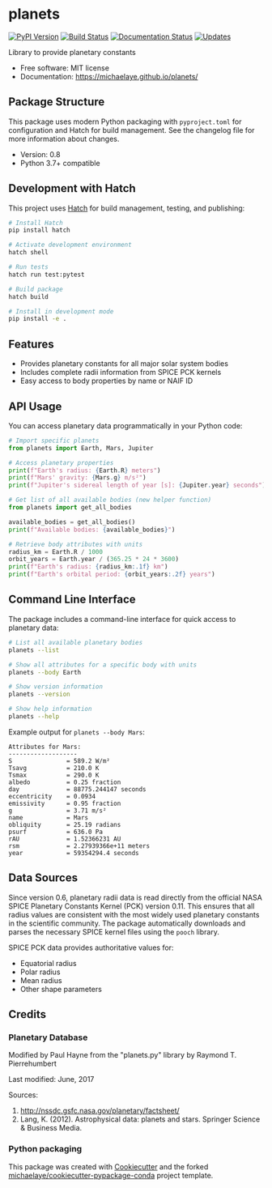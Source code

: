 # planets

[![PyPI Version](https://img.shields.io/pypi/v/planets.svg)](https://pypi.python.org/pypi/planets)
[![Build Status](https://img.shields.io/github/actions/workflow/status/michaelaye/planets/python-package.yml?branch=master)](https://github.com/michaelaye/planets/actions)
[![Documentation Status](https://img.shields.io/github/actions/workflow/status/michaelaye/planets/deploy.yml?branch=master&label=docs)](https://michaelaye.github.io/planets/)
[![Updates](https://pyup.io/repos/github/michaelaye/planets/shield.svg)](https://pyup.io/repos/github/michaelaye/planets/)

Library to provide planetary constants

* Free software: MIT license
* Documentation: https://michaelaye.github.io/planets/

## Package Structure

This package uses modern Python packaging with `pyproject.toml` for configuration and Hatch for build management.
See the changelog file for more information about changes.

* Version: 0.8
* Python 3.7+ compatible

## Development with Hatch

This project uses [Hatch](https://hatch.pypa.io/) for build management, testing, and publishing:

```bash
# Install Hatch
pip install hatch

# Activate development environment
hatch shell

# Run tests
hatch run test:pytest

# Build package
hatch build

# Install in development mode
pip install -e .
```

## Features

* Provides planetary constants for all major solar system bodies
* Includes complete radii information from SPICE PCK kernels
* Easy access to body properties by name or NAIF ID

## API Usage

You can access planetary data programmatically in your Python code:

```python
# Import specific planets
from planets import Earth, Mars, Jupiter

# Access planetary properties
print(f"Earth's radius: {Earth.R} meters")
print(f"Mars' gravity: {Mars.g} m/s²")
print(f"Jupiter's sidereal length of year [s]: {Jupiter.year} seconds")

# Get list of all available bodies (new helper function)
from planets import get_all_bodies

available_bodies = get_all_bodies()
print(f"Available bodies: {available_bodies}")

# Retrieve body attributes with units
radius_km = Earth.R / 1000
orbit_years = Earth.year / (365.25 * 24 * 3600)
print(f"Earth's radius: {radius_km:.1f} km")
print(f"Earth's orbital period: {orbit_years:.2f} years")
```

## Command Line Interface

The package includes a command-line interface for quick access to planetary data:

```bash
# List all available planetary bodies
planets --list

# Show all attributes for a specific body with units
planets --body Earth

# Show version information
planets --version

# Show help information
planets --help
```

Example output for `planets --body Mars`:

```
Attributes for Mars:
-------------------
S               = 589.2 W/m²
Tsavg           = 210.0 K
Tsmax           = 290.0 K
albedo          = 0.25 fraction
day             = 88775.244147 seconds
eccentricity    = 0.0934
emissivity      = 0.95 fraction
g               = 3.71 m/s²
name            = Mars
obliquity       = 25.19 radians
psurf           = 636.0 Pa
rAU             = 1.52366231 AU
rsm             = 2.27939366e+11 meters
year            = 59354294.4 seconds
```

## Data Sources

Since version 0.6, planetary radii data is read directly from the official NASA SPICE Planetary Constants Kernel (PCK) version 0.11. This ensures that all radius values are consistent with the most widely used planetary constants in the scientific community. The package automatically downloads and parses the necessary SPICE kernel files using the `pooch` library.

SPICE PCK data provides authoritative values for:
- Equatorial radius
- Polar radius
- Mean radius
- Other shape parameters

## Credits

### Planetary Database

Modified by Paul Hayne from the "planets.py" library by Raymond T. Pierrehumbert

Last modified: June, 2017

Sources:

1. http://nssdc.gsfc.nasa.gov/planetary/factsheet/
2. Lang, K. (2012). Astrophysical data: planets and stars. Springer Science & Business Media.    

### Python packaging

This package was created with [Cookiecutter](https://github.com/audreyr/cookiecutter) and the forked [michaelaye/cookiecutter-pypackage-conda](https://github.com/michaelaye/cookiecutter-pypackage-conda) project template. 